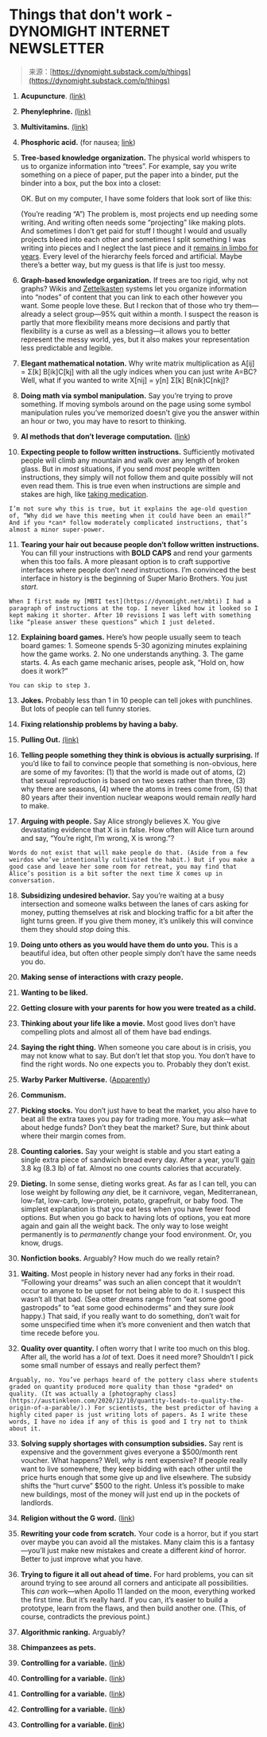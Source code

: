 <!--yml
category: 未分类
date: 2024-05-29 12:32:53
-->

# Things that don't work - DYNOMIGHT INTERNET NEWSLETTER

> 来源：[https://dynomight.substack.com/p/things](https://dynomight.substack.com/p/things)

1.  **Acupuncture**. [(link)](https://en.wikipedia.org/wiki/Acupuncture#Efficacy)

2.  **Phenylephrine.**  [(link)](https://en.wikipedia.org/wiki/Phenylephrine#Decongestant)

3.  **Multivitamins.**  [(link)](https://en.wikipedia.org/wiki/Multivitamin#Research)

4.  **Phosphoric acid.** (for nausea; [link](https://dynomight.net/cola/))

5.  **Tree-based knowledge organization.** The physical world whispers to us to organize information into “trees”. For example, say you write something on a piece of paper, put the paper into a binder, put the binder into a box, put the box into a closet:

    OK. But on my computer, I have some folders that look sort of like this:

    (You’re reading “A”) The problem is, most projects end up needing some writing. And writing often needs some “projecting” like making plots. And sometimes I don’t get paid for stuff I thought I would and usually projects bleed into each other and sometimes I split something I was writing into pieces and I neglect the last piece and it [remains in limbo for years](https://dynomight.net/death-penalty/). Every level of the hierarchy feels forced and artificial. Maybe there’s a better way, but my guess is that life is just too messy.

6.  **Graph-based knowledge organization.** If trees are too rigid, why not graphs? Wikis and [Zettelkasten](https://en.wikipedia.org/wiki/Zettelkasten) systems let you organize information into “nodes” of content that you can link to each other however you want. Some people love these. But I reckon that of those who try them—already a select group—95% quit within a month. I suspect the reason is partly that more flexibility means more decisions and partly that flexibility is a curse as well as a blessing—it allows you to better represent the messy world, yes, but it also makes your representation less predictable and legible.

7.  **Elegant mathematical notation.** Why write matrix multiplication as A[ij] = Σ[k] B[ik]C[kj] with all the ugly indices when you can just write A=BC? Well, what if you wanted to write X[nij] = y[n] Σ[k] B[nik]C[nkj]?

8.  **Doing math via symbol manipulation.** Say you’re trying to prove something. If moving symbols around on the page using some symbol manipulation rules you’ve memorized doesn’t give you the answer within an hour or two, you may have to resort to thinking.

9.  **AI methods that don’t leverage computation.** ([link](http://www.incompleteideas.net/IncIdeas/BitterLesson.html))

10.  **Expecting people to follow written instructions.** Sufficiently motivated people will climb any mountain and walk over any length of broken glass. But in *most* situations, if you send *most* people written instructions, they simply will not follow them and quite possibly will not even read them. This is true even when instructions are simple and stakes are high, like [taking medication](https://en.wikipedia.org/wiki/Adherence_(medicine)).

    I’m not sure why this is true, but it explains the age-old question of, “Why did we have this meeting when it could have been an email?” And if you *can* follow moderately complicated instructions, that’s almost a minor super-power.

11.  **Tearing your hair out because people don’t follow written instructions.** You can fill your instructions with **BOLD CAPS** and rend your garments when this too fails. A more pleasant option is to craft supportive interfaces where people don’t *need* instructions. I’m convinced the best interface in history is the beginning of Super Mario Brothers. You just *start*.

    When I first made my [MBTI test](https://dynomight.net/mbti) I had a paragraph of instructions at the top. I never liked how it looked so I kept making it shorter. After 10 revisions I was left with something like “please answer these questions” which I just deleted.

12.  **Explaining board games.** Here’s how people usually seem to teach board games:
    1\. Someone spends 5-30 agonizing minutes explaining how the game works.
    2\. No one understands anything.
    3\. The game starts.
    4\. As each game mechanic arises, people ask, “Hold on, how does it work?”

    You can skip to step 3.

13.  **Jokes.** Probably less than 1 in 10 people can tell jokes with punchlines. But lots of people can tell funny stories.

14.  **Fixing relationship problems by having a baby.**

15.  **Pulling Out.**  [(link)](https://en.wikipedia.org/wiki/Coitus_interruptus#Effects)

16.  **Telling people something they think is obvious is actually surprising.** If you’d like to fail to convince people that something is non-obvious, here are some of my favorites: (1) that the world is made out of atoms, (2) that sexual reproduction is based on two sexes rather than three, (3) why there are seasons, (4) where the atoms in trees come from, (5) that 80 years after their invention nuclear weapons would remain *really* hard to make.

17.  **Arguing with people.** Say Alice strongly believes X. You give devastating evidence that X is in false. How often will Alice turn around and say, “You’re right, I’m wrong, X is wrong.”?

    Words do not exist that will make people do that. (Aside from a few weirdos who’ve intentionally cultivated the habit.) But if you make a good case and leave her some room for retreat, you may find that Alice’s position is a bit softer the next time X comes up in conversation.

18.  **Subsidizing undesired behavior.** Say you’re waiting at a busy intersection and someone walks between the lanes of cars asking for money, putting themselves at risk and blocking traffic for a bit after the light turns green. If you give them money, it’s unlikely this will convince them they should *stop* doing this.

19.  **Doing unto others as you would have them do unto you.** This is a beautiful idea, but often other people simply don’t have the same needs you do.

20.  **Making sense of interactions with crazy people.**

21.  **Wanting to be liked.**

22.  **Getting closure with your parents for how you were treated as a child.**

23.  **Thinking about your life like a movie.** Most good lives don’t have compelling plots and almost all of them have bad endings.

24.  **Saying the right thing.** When someone you care about is in crisis, you may not know what to say. But don’t let that stop you. You don’t have to find the right words. No one expects you to. Probably they don’t exist.

25.  **Warby Parker Multiverse.** ([Apparently](https://dynomight.net/warby-parker/))

26.  **Communism.**

27.  **Picking stocks.** You don’t just have to beat the market, you also have to beat all the extra taxes you pay for trading more. You may ask—what about hedge funds? Don’t they beat the market? Sure, but think about where their margin comes from.

28.  **Counting calories.** Say your weight is stable and you start eating a single extra piece of sandwich bread every day. After a year, you’ll [gain](https://dynomight.net/weight/) 3.8 kg (8.3 lb) of fat. Almost no one counts calories that accurately.

29.  **Dieting.** In some sense, dieting works great. As far as I can tell, you can lose weight by following *any* diet, be it carnivore, vegan, Mediterranean, low-fat, low-carb, low-protein, potato, grapefruit, or baby food. The simplest explanation is that you eat less when you have fewer food options. But when you go back to having lots of options, you eat more again and gain all the weight back. The only way to lose weight permanently is to *permanently* change your food environment. Or, you know, drugs.

30.  **Nonfiction books.** Arguably? How much do we really retain?

31.  **Waiting.** Most people in history never had any forks in their road. “Following your dreams” was such an alien concept that it wouldn’t occur to anyone to be upset for not being able to do it. I suspect this wasn’t all that bad. (Sea otter dreams range from “eat some good gastropods” to “eat some good echinoderms” and they sure *look* happy.) That said, if you really want to do something, don’t wait for some unspecified time when it’s more convenient and then watch that time recede before you.

32.  **Quality over quantity.** I often worry that I write too much on this blog. After all, the world has a *lot* of text. Does it need more? Shouldn’t I pick some small number of essays and really perfect them?

    Arguably, no. You’ve perhaps heard of the pottery class where students graded on quantity produced more quality than those *graded* on quality. (It was actually a [photography class](https://austinkleon.com/2020/12/10/quantity-leads-to-quality-the-origin-of-a-parable/).) For scientists, the best predictor of having a highly cited paper is just writing lots of papers. As I write these words, I have no idea if any of this is good and I try not to think about it.

33.  **Solving supply shortages with consumption subsidies.** Say rent is expensive and the government gives everyone a $500/month rent voucher. What happens? Well, *why* is rent expensive? If people really want to live somewhere, they keep bidding with each other until the price hurts enough that some give up and live elsewhere. The subsidy shifts the “hurt curve” $500 to the right. Unless it’s possible to make new buildings, most of the money will just end up in the pockets of landlords.

34.  **Religion without the G word.** ([link](https://dynomight.net/plans/#3))

35.  **Rewriting your code from scratch.** Your code is a horror, but if you start over maybe you can avoid all the mistakes. Many claim this is a fantasy—you’ll just make new mistakes and create a different *kind* of horror. Better to just improve what you have.

36.  **Trying to figure it all out ahead of time.** For hard problems, you can sit around trying to see around all corners and anticipate all possibilities. This *can* work—when Apollo 11 landed on the moon, everything worked the first time. But it’s really hard. If you can, it’s easier to build a prototype, learn from the flaws, and then build another one. (This, of course, contradicts the previous point.)

37.  **Algorithmic ranking.** Arguably?

38.  **Chimpanzees as pets.**

39.  **Controlling for a variable.** ([link](https://dynomight.net/control/))

40.  **Controlling for a variable.** ([link](https://dynomight.net/are-tests-irrelevant/))

41.  **Controlling for a variable.** ([link](https://dynomight.net/aspartame/))

42.  **Controlling for a variable.** ([link](https://dynomight.net/aspartame-brouhaha/))

43.  **Controlling for a variable. (**[link](https://dynomight.net/grug/))